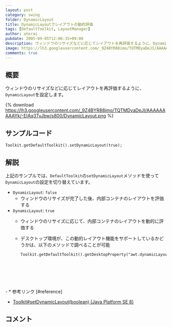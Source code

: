 ```yaml
---
layout: post
category: swing
folder: DynamicLayout
title: DynamicLayoutでレイアウトの動的評価
tags: [DefaultToolkit, LayoutManager]
author: aterai
pubdate: 2005-09-05T12:06:35+09:00
description: ウィンドウのリサイズなどに応じてレイアウトを再評価するように、DynamicLayoutを設定します。
image: https://lh3.googleusercontent.com/_9Z4BYR88imo/TQTMDyaDeJI/AAAAAAAAAYk/-EIAq3TyJbw/s800/DynamicLayout.png
comments: true
---
```

## 概要
ウィンドウのリサイズなどに応じてレイアウトを再評価するように、`DynamicLayout`を設定します。

{% download https://lh3.googleusercontent.com/_9Z4BYR88imo/TQTMDyaDeJI/AAAAAAAAAYk/-EIAq3TyJbw/s800/DynamicLayout.png %}

## サンプルコード
<pre class="prettyprint"><code>Toolkit.getDefaultToolkit().setDynamicLayout(true);
</code></pre>

## 解説
上記のサンプルでは、`DefaultToolkit`の`setDynamicLayout`メソッドを使って`DynamicLayout`の設定を切り替えています。

- `DynamicLayout`: `false`
    - ウィンドウのリサイズが完了した後、内部コンテナのレイアウトを評価する
- `DynamicLayout`: `true`
    - ウィンドウのリサイズに応じて、内部コンテナのレイアウトを動的に評価する
    - デスクトップ環境が、この動的レイアウト機能をサポートしているかどうかは、以下のメソッドで調べることが可能
        
        <pre class="prettyprint"><code>Toolkit.getDefaultToolkit().getDesktopProperty("awt.dynamicLayoutSupported");

</code></pre>
    - * 参考リンク [#reference]
- [Toolkit#setDynamicLayout(boolean) (Java Platform SE 8)](https://docs.oracle.com/javase/jp/8/docs/api/java/awt/Toolkit.html#setDynamicLayout-boolean-)

<!-- dummy comment line for breaking list -->

## コメント
